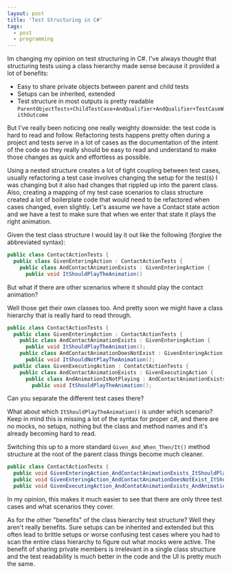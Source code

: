 ```yaml
---
layout: post
title: 'Test Structuring in C#'
tags:
  - post
  - programming
---
```


Im changing my opinion on test structuring in C#. I've always thought that structuring tests using a class hierarchy made sense because it provided a lot of benefits:

- Easy to share private objects between parent and child tests
- Setups can be inherited, extended
- Test structure in most outputs is pretty readable `ParentObjectTests+ChildTestCase+AndQualifier+AndQualifier+TestCaseWithOutcome`

But I've really been noticing one really weighty downside: the test code is hard to read and follow. Refactoring tests happens pretty often during a project and tests serve in a lot of cases as the documentation of the intent of the code so they really should be easy to read and understand to make those changes as quick and effortless as possible.

Using a nested structure creates a lot of tight coupling between test cases, usually refactoring a test case involves changing the setup for the test(s) I was changing but it also had changes that rippled up into the parent class. Also, creating a mapping of my test case scenarios to class structure created a lot of boilerplate code that would need to be refactored when cases changed, even slightly.
Let's assume we have a Contact state action and we have a test to make sure that when we enter that state it plays the right animation.

Given the test class structure I would lay it out like the following (forgive the abbreviated syntax):

```csharp
public class ContactActionTests {
  public class GivenEnteringAction : ContactActionTests {
    public class AndContactAnimationExists : GivenEnteringAction {
      public void ItShouldPlayTheAnimation()
```

But what if there are other scenarios where it should play the contact animation?

Well those get their own classes too. And pretty soon we might have a class hierarchy that is really hard to read through.

```csharp
public class ContactActionTests {
  public class GivenEnteringAction : ContactActionTests {
    public class AndContactAnimationExists : GivenEnteringAction {
      public void ItShouldPlayTheAnimation();
    public class AndContactAnimationDoesNotExist : GivenEnteringAction {
      public void ItShouldNotPlayTheAnimation();
  public class GivenExecutingAction : ContatctActionTests {
    public class AndContactAnimationExists : GivenExecutingAction {
      public class AndAnimationIsNotPlaying : AndContactAnimationExists {
        public void ItShouldPlayTheAnimation();
```

Can you separate the different test cases there?

What about which `ItShouldPlayTheAnimation()` is under which scenario? Keep in mind this is missing a lot of the syntax for proper c#, and there are no mocks, no setups, nothing but the class and method names and it's already becoming hard to read.

Switching this up to a more standard `Given_And_When_Then/It()` method structure at the root of the parent class things become much cleaner.

```csharp
public class ContactActionTests {
  public void GivenEnteringAction_AndContactAnimationExists_ItShouldPlayTheAnimation();
  public void GivenEnteringAction_AndContactAnimationDoesNotExist_ItShouldNotPlayTheAnimation();
  public void GivenExecutingAction_AndContatAnimationExists_AndAnimationIsNotPlaying_ItShouldPlayTheAnimation();
```

In my opinion, this makes it much easier to see that there are only three test cases and what scenarios they cover.

As for the other "benefits" of the class hierarchy test structure? Well they aren't really benefits. Sure setups can be inherited and extended but this often lead to brittle setups or worse confusing test cases where you had to scan the entire class hierarchy to figure out what mocks were active. The benefit of sharing private members is irrelevant in a single class structure and the test readability is much better in the code and the UI is pretty much the same.
